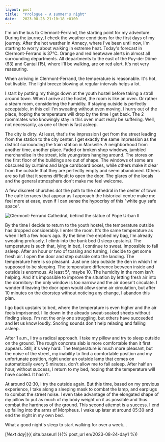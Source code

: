 ```yaml
---
layout: post
title:  "Prologue - A summer's night"
date:   2023-08-23 21:10:18 +0100
---
```


I'm on the bus to Clermont-Ferrand, the starting point for my adventure.
During the journey, I check the weather conditions for the first days of my journey.
After the hot weather in Annecy, where I've been until now, I'm starting to worry about walking in extreme heat.
Today's forecast in Clermont-Ferrand is 37°C.
Orange and red heatwave alerts in almost all surrounding departments.
All departments to the east of the Puy-de-Dôme (63) and Cantal (15), where I'll be walking, are on red alert.
It's not very reassuring.

When arriving in Clermont-Ferrand, the temperature is reasonable.
It's hot, but livable.
The light breeze blowing at regular intervals helps a lot.

I start by putting my things down at the youth hostel before taking a stroll around town.
When I arrive at the hostel, the room is like an oven.
Or rather a steam room, considering the humidity.
If staying outside is perfectly acceptable, in this cell I'm sweating without even moving.
I hurry out of the place, hoping the temperature will drop by the time I get back.
The 2 roommates who knowingly stay in this oven must really be suffering.
Well, not necessarily, as one of them is fast asleep.

The city is dirty.
At least, that's the impression I get from the street leading from the station to the city center.
I get exactly the same impression as the district surrounding the train station in Marseille.
A neighborhood from another time, another place.
Faded or broken shop windows, jumbled merchandise in the street, idle youngsters hanging around.
The stores on the first floor of the buildings are out of shape.
The windows of some are obscured by curtains and large cardboard boxes, while others make it clear from the outside that they are perfectly empty and seem abandoned.
Others are so full that it seems difficult to open the door.
The glares of the locals and the general atmosphere don't make me feel welcome.

A few discreet churches dot the path to the cathedral in the center of town.
The café terraces that appear as I approach the historical centre make me feel more at ease, even if I can sense the hypocrisy of this "white guy safe space".

![Clermont-Ferrand Cathedral, behind the statue of Pope Urban II]({{site.baseurl}}/assets/images/IMG_1692810021.jpg)

By the time I decide to return to the youth hostel, the temperature outside has dropped considerably.
I enter the room.
It's the same temperature as when I left a few hours ago.
By the time I've emptied my bag, I'm already sweating profusely.
I climb into the bunk bed (I sleep upstairs).
The temperature is such that, lying in bed, I continue to sweat.
Impossible to fall asleep.
After an hour or two of tossing and turning, I decide to get some fresh air.
I open the door and step outside onto the landing.
The temperature here is so pleasant.
Just one step outside the den in which I'm supposed to be sleeping.
The temperature difference between inside and outside is enormous.
At least 5°, maybe 10.
The humidity in the room isn't helping.
And it's impossible to improve the situation by letting fresh air into the dormitory: the only window is too narrow and the air doesn't circulate.
I wonder if leaving the door open would allow some air circulation, but after 10 minutes on the doorstep without noticing any change, I abandon this plan.

I go back upstairs to bed, where the temperature is even higher and the air feels imprisoned.
I lie down in the already sweat-soaked sheets without finding sleep.
I'm not the only one struggling, but others have succeeded and let us know loudly.
Snoring sounds don't help relaxing and falling asleep.

After 1 a.m., I try a radical approach.
I take my pillow and try to sleep outside on the ground.
The rough concrete slab is more comfortable than it first appears.
Still, it's very hard.
The temperature is much more pleasant, but the noise of the street, my inability to find a comfortable position and my unfortunate position, right under an outside lamp that comes on automatically every 5 minutes, don't allow me to fall asleep.
After half an hour, without success, I return to my bed, hoping that the temperature will have cooled.
It hasn't.

At around 02:30, I try the outside again.
But this time, based on my previous experience, I take along a sleeping mask to combat the lamp, and earplugs to combat the street noise.
I even take advantage of the elongated shape of my pillow to put as much of my body weight on it as possible and thus combat the hardness of the ground.
This second attempt is a success.
I end up falling into the arms of Morpheus.
I wake up later at around 05:30 and end the night in my own bed.

What a good night's sleep to start walking for over a week...

[_Next day_]({{ site.baseurl }}{% post_url en/2023-08-24-day1 %})
